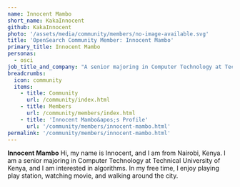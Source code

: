 ```yaml
---
name: Innocent Mambo
short_name: KakaInnocent
github: KakaInnocent
photo: '/assets/media/community/members/no-image-available.svg'
title: 'OpenSearch Community Member: Innocent Mambo'
primary_title: Innocent Mambo
personas:
  - osci
job_title_and_company: "A senior majoring in Computer Technology at Technical University of Kenya"
breadcrumbs:
  icon: community
  items:
    - title: Community
      url: /community/index.html
    - title: Members
      url: /community/members/index.html
    - title: 'Innocent Mambo&apos;s Profile'
      url: '/community/members/innocent-mambo.html'
permalink: '/community/members/innocent-mambo.html'
---
```


**Innocent Mambo** Hi, my name is Innocent, and I am from Nairobi, Kenya. I am a senior majoring in Computer Technology at Technical University of Kenya, and I am interested in algorithms. In my free time, I enjoy playing play station, watching movie, and walking around the city.
